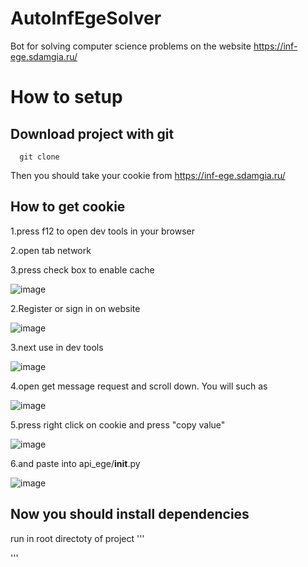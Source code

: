# AutoInfEgeSolver
Bot for solving computer science problems on the website https://inf-ege.sdamgia.ru/

# How to setup
## Download project with git

```
  git clone 
```

Then you should take your cookie from https://inf-ege.sdamgia.ru/
## How to get cookie
1.press f12 to open dev tools in your browser

2.open tab network

3.press check box to enable cache

![image](https://github.com/BonePolk/AutoInfEgeSolver/assets/87945722/40ec2f01-a8cb-48a1-baf8-3cefd4a73f08)

2.Register or sign in on website

![image](https://github.com/BonePolk/AutoInfEgeSolver/assets/87945722/ea4e8660-b16b-4a6e-babd-97a05bd223ff)

3.next use in dev tools

![image](https://github.com/BonePolk/AutoInfEgeSolver/assets/87945722/31b74b75-591d-48dd-99ef-5e415ccc3566)

4.open get message request and scroll down. You will such as

![image](https://github.com/BonePolk/AutoInfEgeSolver/assets/87945722/3d294f6a-abf7-47e9-835c-7300dfb0fbf2)

5.press right click on cookie and press "copy value"

![image](https://github.com/BonePolk/AutoInfEgeSolver/assets/87945722/bff3a631-03c0-4217-a805-6284d08dac8f)

6.and paste into api_ege/__init__.py 

![image](https://github.com/BonePolk/AutoInfEgeSolver/assets/87945722/2f542031-b1fe-4a8a-8911-b97641cf423d)

## Now you should install dependencies

run in root directoty of project
'''
  
'''
